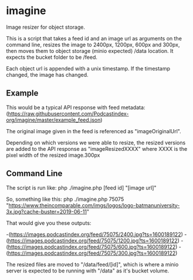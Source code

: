 # imagine
Image resizer for object storage.

This is a script that takes a feed id and an image url as arguments on the command line, resizes the image to 2400px, 1200px, 600px and 300px, then moves them to object storage (minio expected) /data location.  It expects the bucket folder to be /feed.

Each object url is appended with a unix timestamp. If the timestamp changed, the image has changed.


## Example

This would be a typical API response with feed metadata:  (https://raw.githubusercontent.com/Podcastindex-org/imagine/master/example_feed.json)

The original image given in the feed is referenced as "imageOriginalUrl".

Depending on which versions we were able to resize, the resized versions are added to the API response as "imageResizedXXXX" where XXXX is the pixel width of the resized image.300px


## Command Line

The script is run like:  php ./imagine.php [feed id] "[image url]"

So, something like this:  php ./imagine.php 75075 "https://www.theincomparable.com/imgs/logos/logo-batmanuniversity-3x.jpg?cache-buster=2019-06-11"

That would give you these outputs:

-(https://images.podcastindex.org/feed/75075/2400.jpg?ts=1600189122)
-(https://images.podcastindex.org/feed/75075/1200.jpg?ts=1600189122)
-(https://images.podcastindex.org/feed/75075/600.jpg?ts=1600189122)
-(https://images.podcastindex.org/feed/75075/300.jpg?ts=1600189122)

The resized files are moved to "/data/feed/[id]", which is where a minio server is expected to be running with "/data" as it's bucket volume.